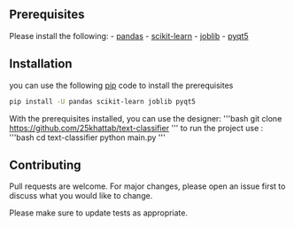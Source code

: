 ## Prerequisites
Please install the following:
    - [pandas](https://pandas.pydata.org/)
    - [scikit-learn](https://scikit-learn.org/stable/)
    - [joblib](https://joblib.readthedocs.io/en/latest/)
    - [pyqt5](https://pypi.org/project/PyQt5/)
    
## Installation
you can use the following [pip](https://pip.pypa.io/en/stable/) code to install the prerequisites
```bash
pip install -U pandas scikit-learn joblib pyqt5
```
With the prerequisites installed, you can use the designer:
'''bash
git clone https://github.com/25khattab/text-classifier
'''
to run the project use :
'''bash
cd text-classifier
python main.py
'''

## Contributing
Pull requests are welcome. For major changes, please open an issue first to discuss what you would like to change.

Please make sure to update tests as appropriate.
